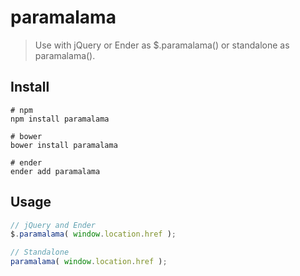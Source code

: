 paramalama
==========

> Use with jQuery or Ender as $.paramalama() or standalone as paramalama().

## Install

```shell
# npm
npm install paramalama

# bower
bower install paramalama

# ender
ender add paramalama
```

## Usage

```javascript
// jQuery and Ender
$.paramalama( window.location.href );

// Standalone
paramalama( window.location.href );
```